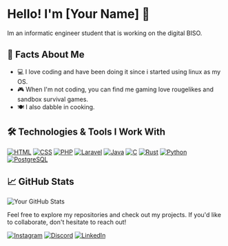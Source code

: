 # Hello! I'm [Your Name] 👋

Im an informatic engineer student that is working on the digital BISO.

## 🧩 Facts About Me

- 💻 I love coding and have been doing it since i started using linux as my OS.
- 🎮 When I'm not coding, you can find me gaming love rougelikes and sandbox survival games.
- 🍽️ I also dabble in cooking.

## 🛠️ Technologies & Tools I Work With

[![HTML](https://img.shields.io/badge/HTML-FF6347?style=flat-square&logo=html5&logoColor=white)](https://developer.mozilla.org/en-US/docs/Web/HTML)
[![CSS](https://img.shields.io/badge/CSS-2965F1?style=flat-square&logo=css3&logoColor=white)](https://developer.mozilla.org/en-US/docs/Web/CSS)
[![PHP](https://img.shields.io/badge/PHP-777BB4?style=flat-square&logo=php&logoColor=white)](https://www.php.net/)
[![Laravel](https://img.shields.io/badge/Laravel-EA4C89?style=flat-square&logo=laravel&logoColor=white)](https://laravel.com/)
[![Java](https://img.shields.io/badge/Java-007396?style=flat-square&logo=java&logoColor=white)](https://www.oracle.com/java/)
[![C](https://img.shields.io/badge/C-A8B9CC?style=flat-square&logo=c&logoColor=white)](https://en.wikipedia.org/wiki/C_(programming_language))
[![Rust](https://img.shields.io/badge/Rust-000000?style=flat-square&logo=rust&logoColor=white)](https://www.rust-lang.org/)
[![Python](https://img.shields.io/badge/Python-3776AB?style=flat-square&logo=python&logoColor=white)](https://www.python.org/)
[![PostgreSQL](https://img.shields.io/badge/PostgreSQL-4169E1?style=flat-square&logo=postgresql&logoColor=white)](https://www.postgresql.org/)

## 📈 GitHub Stats

![Your GitHub Stats](https://github-readme-stats.vercel.app/api?username=oshico&show_icons=true&theme=radical)

Feel free to explore my repositories and check out my projects. If you'd like to collaborate, don't hesitate to reach out!

[![Instagram](https://img.shields.io/badge/Instagram-E4405F?style=flat-square&logo=instagram&logoColor=white)](https://instagram.com/yourusername)
[![Discord](https://img.shields.io/badge/Discord-7289DA?style=flat-square&logo=discord&logoColor=white)](https://discord.com/users/yourusername)
[![LinkedIn](https://img.shields.io/badge/LinkedIn-0077B5?style=flat-square&logo=linkedin&logoColor=white)](https://linkedin.com/in/yourusername)
